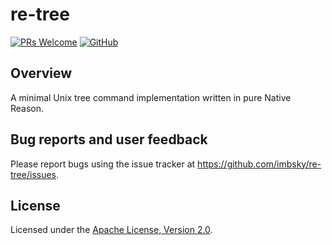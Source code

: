 # re-tree

[![PRs Welcome](https://img.shields.io/badge/PRs-welcome-brightgreen.svg?style=flat-square)](http://makeapullrequest.com)
[![GitHub](https://img.shields.io/github/license/imbsky/dvm?color=brightgreen&style=flat-square)](https://github.com/imbsky/dvm/blob/master/LICENSE)

## Overview

A minimal Unix tree command implementation written in pure Native Reason.

## Bug reports and user feedback

Please report bugs using the issue tracker at
<https://github.com/imbsky/re-tree/issues>.

## License

Licensed under the
[Apache License, Version 2.0](https://www.apache.org/licenses/LICENSE-2.0).

